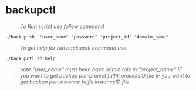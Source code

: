# backupctl

> *To Run script use follow command*
````
./backup.sh  "user_name" "password" "project_id" "domain_name"
````

> *To get help for run backupctl command use*
````
./backupctl.sh help
```` 
> *note:"user_name" must been have admin role in "project_name"*
> *IF you want to get backup per-project fulfill projectsID file*
> *IF you want to get backup per-instance fulfill instanceID file*
